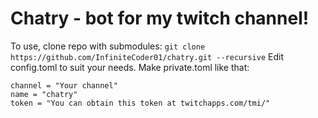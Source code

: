 # Chatry - bot for my twitch channel!
To use, clone repo with submodules:
`git clone https://github.com/InfiniteCoder01/chatry.git --recursive`
Edit config.toml to suit your needs.
Make private.toml like that:
```
channel = "Your channel"
name = "chatry"
token = "You can obtain this token at twitchapps.com/tmi/"
```
